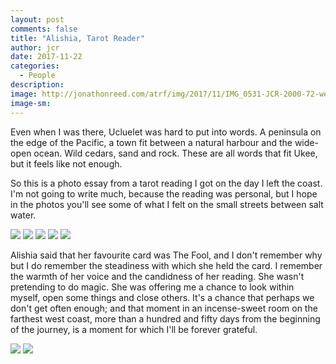 ```yaml
---
layout: post
comments: false
title: "Alishia, Tarot Reader"
author: jcr
date: 2017-11-22
categories:
  - People
description: 
image: http://jonathonreed.com/atrf/img/2017/11/IMG_0531-JCR-2000-72-web.jpg
image-sm:
---
```


Even when I was there, Ucluelet was hard to put into words. A peninsula on the edge of the Pacific, a town fit between a natural harbour and the wide-open ocean. Wild cedars, sand and rock. These are all words that fit Ukee, but it feels like not enough.

So this is a photo essay from a tarot reading I got on the day I left the coast. I'm not going to write much, because the reading was personal, but I hope in the photos you'll see some of what I felt on the small streets between salt water.

<img src="http://jonathonreed.com/atrf/img/2017/11/IMG_0531-JCR-2000-72-web.jpg">

<img src="http://jonathonreed.com/atrf/img/2017/11/IMG_0524-JCR-2000-72-web.jpg">

<img src="http://jonathonreed.com/atrf/img/2017/11/IMG_0523-JCR-2000-72-web.jpg">

<img src="http://jonathonreed.com/atrf/img/2017/11/IMG_0521-JCR-2000-72-web.jpg">

<img src="http://jonathonreed.com/atrf/img/2017/11/IMG_0522-JCR-2000-72-web.jpg">

Alishia said that her favourite card was The Fool, and I don't remember why but I do remember the steadiness with which she held the card. I remember the warmth of her voice and the candidness of her reading. She wasn't pretending to do magic. She was offering me a chance to look within myself, open some things and close others. It's a chance that perhaps we don't get often enough; and that moment in an incense-sweet room on the farthest west coast, more than a hundred and fifty days from the beginning of the journey, is a moment for which I'll be forever grateful.

<img src="http://jonathonreed.com/atrf/img/2017/11/IMG_0532-JCR-2000-72-web.jpg">

<img src="http://jonathonreed.com/atrf/img/2017/11/IMG_0537-JCR-2000-72-web.jpg">